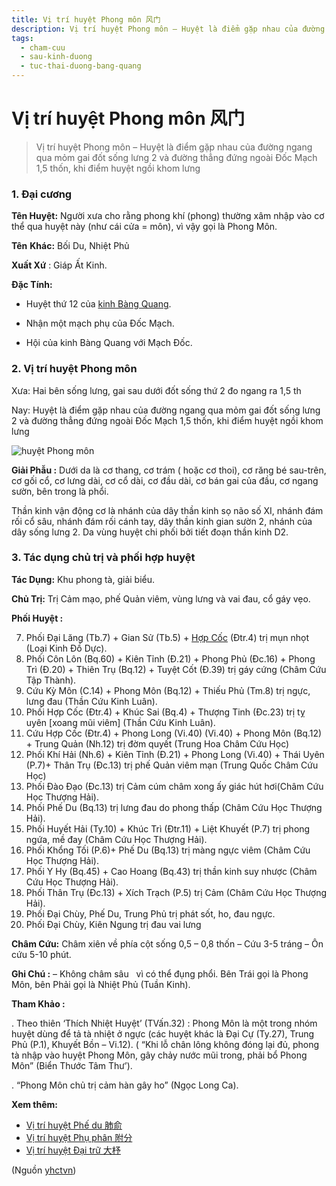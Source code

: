 ```yaml
---
title: Vị trí huyệt Phong môn 风门
description: Vị trí huyệt Phong môn – Huyệt là điểm gặp nhau của đường ngang qua mỏm gai đốt sống lưng 2 và đường thẳng đứng ngoài Đốc Mạch 1,5 thốn, khi điểm huyệt ngồi khom lưng
tags:
  - cham-cuu
  - sau-kinh-duong
  - tuc-thai-duong-bang-quang
---
```


# Vị trí huyệt Phong môn 风门 

> Vị trí huyệt Phong môn – Huyệt là điểm gặp nhau của đường ngang qua mỏm gai đốt sống lưng 2 và đường thẳng đứng ngoài Đốc Mạch 1,5 thốn, khi điểm huyệt ngồi khom lưng

### 1. Đại cương

**Tên Huyệt:** Người xưa cho rằng phong khí (phong) thường xâm nhập vào cơ thể qua huyệt này (như cái cửa = môn), vì vậy gọi là Phong Môn.

**Tên** **Khác:** Bối Du, Nhiệt Phủ

**Xuất Xứ** : Giáp Ất Kinh.

**Đặc Tính:**

+ Huyệt thứ 12 của [kinh Bàng Quang](/yhctvn/kinh-tuc-thai-duong-bang-quang).

+ Nhận một mạch phụ của Đốc Mạch.

+ Hội của kinh Bàng Quang với Mạch Đốc.

### 2. Vị trí huyệt Phong môn

Xưa: Hai bên sống lưng, gai sau dưới đốt sống thứ 2 đo ngang ra 1,5 th

Nay: Huyệt là điểm gặp nhau của đường ngang qua mỏm gai đốt sống lưng 2 và đường thẳng đứng ngoài Đốc Mạch 1,5 thốn, khi điểm huyệt ngồi khom lưng

![huyệt Phong môn](/imgs/yhctvn/huyet-phong-mon-300x168.jpg)

**Giải Phẫu :** Dưới da là cơ thang, cơ trám ( hoặc cơ thoi), cơ răng bé sau-trên, cơ gối cổ, cơ lưng dài, cơ cổ dài, cơ đầu dài, cơ bán gai của đầu, cơ ngang sườn, bên trong là phổi.

Thần kinh vận động cơ là nhánh của dây thần kinh sọ não số XI, nhánh đám rối cổ sâu, nhánh đám rối cánh tay, dây thần kinh gian sườn 2, nhánh của dây sống lưng 2. Da vùng huyệt chi phối bởi tiết đoạn thần kinh D2.

### 3. Tác dụng chủ trị và phối hợp huyệt

**Tác Dụng:** Khu phong tà, giải biểu.

**Chủ Trị:** Trị Cảm mạo, phế Quản viêm, vùng lưng và vai đau, cổ gáy vẹo.

**Phối Huyệt :**

7. Phối Đại Lăng (Tb.7) + Gian Sử (Tb.5) + [Hợp Cốc](/yhctvn/huyet-hop-coc-%e5%90%88-%e8%b0%b7) (Đtr.4) trị mụn nhọt (Loại Kinh Đồ Dực).
8. Phối Côn Lôn (Bq.60) + Kiên Tỉnh (Đ.21) + Phong Phủ (Đc.16) + Phong Trì (Đ.20) + Thiên Trụ (Bq.12) + Tuyệt Cốt (Đ.39) trị gáy cứng (Châm Cứu Tập Thành).
9. Cứu Kỳ Môn (C.14) + Phong Môn (Bq.12) + Thiếu Phủ (Tm.8) trị ngực, lưng đau (Thần Cứu Kinh Luân).
10. Phối Hợp Cốc (Đtr.4) + Khúc Sai (Bq.4) + Thượng Tinh (Đc.23) trị tỵ uyên [xoang mũi viêm] (Thần Cứu Kinh Luân).
11. Cứu Hợp Cốc (Đtr.4) + Phong Long (Vi.40) (Vi.40) + Phong Môn (Bq.12) + Trung Quản (Nh.12) trị đờm quyết (Trung Hoa Châm Cứu Học)
12. Phối Khí Hải (Nh.6) + Kiên Tỉnh (Đ.21) + Phong Long (Vi.40) + Thái Uyên (P.7)+ Thân Trụ (Đc.13) trị phế Quản viêm mạn (Trung Quốc Châm Cứu Học)
13. Phối Đào Đạo (Đc.13) trị Cảm cúm châm xong ấy giác hút hơi(Châm Cứu Học Thượng Hải).
14. Phối Phế Du (Bq.13) trị lưng đau do phong thấp (Châm Cứu Học Thượng Hải).
15. Phối Huyết Hải (Ty.10) + Khúc Trì (Đtr.11) + Liệt Khuyết (P.7) trị phong ngứa, mề đay (Châm Cứu Học Thượng Hải).
16. Phối Khổng Tối (P.6)+ Phế Du (Bq.13) trị màng ngực viêm (Châm Cứu Học Thượng Hải).
17. Phối Y Hy (Bq.45) + Cao Hoang (Bq.43) trị thần kinh suy nhược (Châm Cứu Học Thượng Hải).
18. Phối Thân Trụ (Đc.13) + Xích Trạch (P.5) trị Cảm (Châm Cứu Học Thượng Hải).
19. Phối Đại Chùy, Phế Du, Trung Phủ trị phát sốt, ho, đau ngực.
20. Phối Đại Chùy, Kiên Ngung trị đau vai lưng

**Châm Cứu:** Châm xiên về phía cột sống 0,5 – 0,8 thốn – Cứu 3-5 tráng – Ôn cứu 5-10 phút.

**Ghi Chú :** – Không châm sâu   vì có thể đụng phổi. Bên Trái gọi là Phong Môn, bên Phải gọi là Nhiệt Phủ (Tuần Kinh).

**Tham Khảo :**

. Theo thiên ‘Thích Nhiệt Huyệt’ (TVấn.32) : Phong Môn là một trong nhóm huyệt dùng để tả tà nhiệt ở ngực (các huyệt khác là Đại Cự (Ty.27), Trung Phủ (P.1), Khuyết Bồn – Vi.12). ( “Khi lỗ chân lông không đóng lại đủ, phong tà nhập vào huyệt Phong Môn, gây chảy nước mũi trong, phải bổ Phong Môn” (Biển Thước Tâm Thư’).

. “Phong Môn chủ trị cảm hàn gây ho” (Ngọc Long Ca).

**Xem thêm:**

* [Vị trí huyệt Phế du 肺俞](/yhctvn/vi-tri-huyet-phe-du-%e8%82%ba%e4%bf%9e)
* [Vị trí huyệt Phụ phân 附分](/yhctvn/vi-tri-huyet-phu-phan-%e9%99%84%e5%88%86)
* [Vị trí huyệt Đại trữ 大杼](/yhctvn/vi-tri-huyet-dai-tru-%e5%a4%a7%e6%9d%bc)

(Nguồn <a href="https://yhctvn.com/vi-tri-huyet-phong-mon-风门/" target="_blank">yhctvn</a>)
